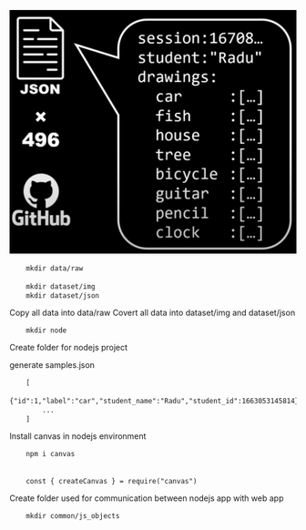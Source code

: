 ![](./data.png)

```
    mkdir data/raw
    
    mkdir dataset/img
    mkdir dataset/json

```
Copy all data into data/raw
Covert all data into dataset/img and dataset/json

```
    mkdir node
```
Create folder for nodejs project

generate samples.json
```
    [
        {"id":1,"label":"car","student_name":"Radu","student_id":1663053145814},
        ...
    ]
```

Install canvas in nodejs environment
```
    npm i canvas


    const { createCanvas } = require("canvas")
```


Create folder used for communication between nodejs app with web app
```
    mkdir common/js_objects
```
